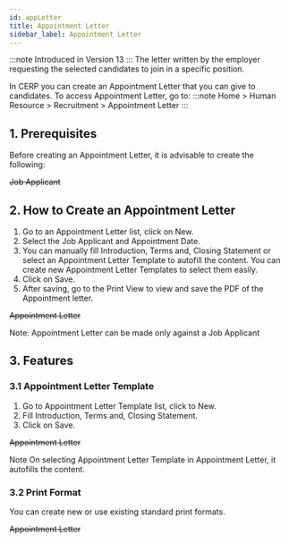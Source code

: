 ```yaml
---
id: appLetter
title: Appointment Letter
sidebar_label: Appointment Letter
---
```


:::note
Introduced in Version 13
:::
The letter written by the employer requesting the selected candidates to join in a specific position.

In CERP you can create an Appointment Letter that you can give to candidates. To access Appointment Letter, go to:
:::note
Home > Human Resource > Recruitment > Appointment Letter
:::

## 1. Prerequisites

Before creating an Appointment Letter, it is advisable to create the following:

~~Job Applicant~~

## 2. How to Create an Appointment Letter

1. Go to an Appointment Letter list, click on New.
1. Select the Job Applicant and Appointment Date.
1. You can manually fill Introduction, Terms and, Closing Statement or select an Appointment Letter Template to autofill the content. You can create new Appointment Letter Templates to select them easily.
1. Click on Save.
1. After saving, go to the Print View to view and save the PDF of the Appointment letter.

~~Appointment Letter~~

Note: Appointment Letter can be made only against a Job Applicant

## 3. Features

### 3.1 Appointment Letter Template

1. Go to Appointment Letter Template list, click to New.
1. Fill Introduction, Terms and, Closing Statement.
1. Click on Save.

~~Appointment Letter~~

Note On selecting Appointment Letter Template in Appointment Letter, it autofills the content.

### 3.2 Print Format

You can create new or use existing standard print formats.

~~Appointment Letter~~
